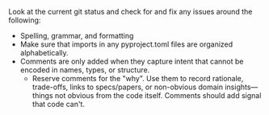 Look at the current git status and check for and fix any issues around the following:
- Spelling, grammar, and formatting
- Make sure that imports in any pyproject.toml files are organized alphabetically.
- Comments are only added when they capture intent that cannot be encoded in names, types, or structure.
  - Reserve comments for the "why". Use them to record rationale, trade-offs, links to specs/papers, or non-obvious domain insights—things not obvious from the code itself. Comments should add signal that code can't.

